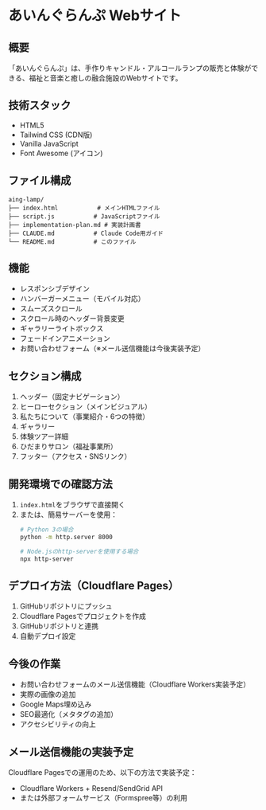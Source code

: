 # あいんぐらんぷ Webサイト

## 概要
「あいんぐらんぷ」は、手作りキャンドル・アルコールランプの販売と体験ができる、福祉と音楽と癒しの融合施設のWebサイトです。

## 技術スタック
- HTML5
- Tailwind CSS (CDN版)
- Vanilla JavaScript
- Font Awesome (アイコン)

## ファイル構成
```
aing-lamp/
├── index.html           # メインHTMLファイル
├── script.js           # JavaScriptファイル
├── implementation-plan.md # 実装計画書
├── CLAUDE.md           # Claude Code用ガイド
└── README.md           # このファイル
```

## 機能
- レスポンシブデザイン
- ハンバーガーメニュー（モバイル対応）
- スムーズスクロール
- スクロール時のヘッダー背景変更
- ギャラリーライトボックス
- フェードインアニメーション
- お問い合わせフォーム（※メール送信機能は今後実装予定）

## セクション構成
1. ヘッダー（固定ナビゲーション）
2. ヒーローセクション（メインビジュアル）
3. 私たちについて（事業紹介・6つの特徴）
4. ギャラリー
5. 体験ツアー詳細
6. ひだまりサロン（福祉事業所）
7. フッター（アクセス・SNSリンク）

## 開発環境での確認方法
1. `index.html`をブラウザで直接開く
2. または、簡易サーバーを使用：
   ```bash
   # Python 3の場合
   python -m http.server 8000
   
   # Node.jsのhttp-serverを使用する場合
   npx http-server
   ```

## デプロイ方法（Cloudflare Pages）
1. GitHubリポジトリにプッシュ
2. Cloudflare Pagesでプロジェクトを作成
3. GitHubリポジトリと連携
4. 自動デプロイ設定

## 今後の作業
- お問い合わせフォームのメール送信機能（Cloudflare Workers実装予定）
- 実際の画像の追加
- Google Maps埋め込み
- SEO最適化（メタタグの追加）
- アクセシビリティの向上

## メール送信機能の実装予定
Cloudflare Pagesでの運用のため、以下の方法で実装予定：
- Cloudflare Workers + Resend/SendGrid API
- または外部フォームサービス（Formspree等）の利用